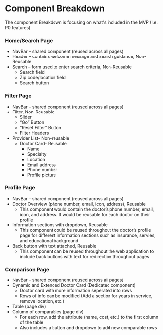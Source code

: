 # Component Breakdown 

The component Breakdown is focusing on what's included in the MVP (I.e. P0 features) 

### Home/Search Page 

* NavBar – shared component (reused across all pages) 
* Header – contains welcome message and search guidance, Non-Reusable  
* Search – form used to enter search criteria, Non-Reusable 
    * Search field 
    * Zip code/location field
    * Search button

### Filter Page 

* NavBar – shared component (reused across all pages) 
* Filter, Non-Reusable
    * Slider
    * “Go” Button
    * “Reset Filter” Button
    * Filter Headers
* Provider List- Non-reusable
    * Doctor Card- Reusable
        * Name 
        * Specialty 
        * Location 
        * Email address 
        * Phone number    
        * Profile picture 

### Profile Page 

* NavBar – shared component (reused across all pages) 
* Doctor Overview (phone number, email, icon, address), Reusable 
    * This component would contain the doctor’s phone number, email, icon, and address. It would be reusable for each doctor on their profile  
* Information sections with dropdown, Reusable
    * This component could be reused throughout the doctor’s profile page for different information sections such as insurance, servies, and educational background 
* Back button with text attached, Reusable
    * This component can be reused throughout the web application to include back buttons with text for redirection throughout pages  

### Comparison Page 

* NavBar – shared component (reused across all pages) 
* Dynamic and Extended Doctor Card (Dedicated component)
    * Doctor card with more information seperated into rows
    * Rows of info can be modified (Add a section for years in service, remove location, etc.)
* Table (page div)
* Column of comparables (page div)
    * For each row, add the attribute (name, cost, etc.) to the first column of the table
    * Also includes a button and dropdown to add new comparable rows